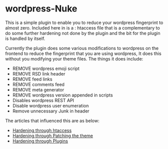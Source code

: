 # wordpress-Nuke
This is a simple plugin to enable you to reduce your wordpress fingerprint to almost zero. Included here in is a : 
htaccess file that is a complementary to do some further hardening not done by the plugin and the bit for the plugin is handled by itself. 

Currently the plugin does some various modifications to wordpress on the frontend to reduce the fingerprint that you are using wordpress, It does this without you modifying your theme files. The things it does include: 
 * REMOVE wordpress emoji script
 * REMOVE RSD link header 
 * REMOVE feed links
 * REMOVE comments feed
 * REMOVE meta generator
 * REMOVE wordpress version appended in scripts
 * Disables wordpress REST API 
 * Disable wordpress user enumeration
 * Remove unnecessary Junk in header
 
 The articles that influenced this are as below: 
- [Hardening through htaccess](http://munir.skilledsoft.com/wordpress-hardening-via-htaccess/)
- [Hardening through Patching the theme](http://munir.skilledsoft.com/wordpress-hardening-patching-the-theme/)
-  [Hardening through Plugins](http://munir.skilledsoft.com/wordpress-hardening-using-plugins/)
